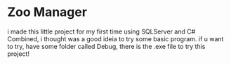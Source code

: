 # Zoo Manager
i made this little project for my first time using SQLServer and C# Combined, i thought was a good ideia to try some basic program.
if u want to try, have some folder called Debug, there is the .exe file to try this project!
